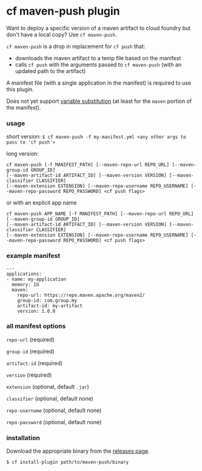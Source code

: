 # cf maven-push plugin
Want to deploy a specific version of a maven artifact to cloud foundry but don't have a local copy? Use `cf maven-push`.

`cf maven-push` is a drop in replacement for `cf push` that:
* downloads the maven artifact to a temp file based on the manifest
* calls `cf push` with the arguments passed to `cf maven-push` (with an updated path to the artifact)

A manifest file (with a single application in the manifest) is required to use this plugin.

Does not yet support [variable substitution](https://docs.cloudfoundry.org/devguide/deploy-apps/manifest.html#multi-manifests) (at least for the `maven` portion of the manifest).

### usage

short version:
`$ cf maven-push -f my-manifest.yml <any other args to pass to 'cf push'>`

long version:
```
cf maven-push [-f MANIFEST_PATH] [--maven-repo-url REPO_URL] [--maven-group-id GROUP_ID]
[--maven-artifact-id ARTIFACT_ID] [--maven-version VERSION] [--maven-classifier CLASSIFIER]
[--maven-extension EXTENSION] [--maven-repo-username REPO_USERNAME] [--maven-repo-password REPO_PASSWORD] <cf push flags>
```
or with an explicit app name
```
cf maven-push APP_NAME [-f MANIFEST_PATH] [--maven-repo-url REPO_URL] [--maven-group-id GROUP_ID]
[--maven-artifact-id ARTIFACT_ID] [--maven-version VERSION] [--maven-classifier CLASSIFIER]
[--maven-extension EXTENSION] [--maven-repo-username REPO_USERNAME] [--maven-repo-password REPO_PASSWORD] <cf push flags>
```
### example manifest

```
---
applications:
- name: my-application
  memory: 1G
  maven:
    repo-url: https://repo.maven.apache.org/maven2/
    group-id: com.group.my
    artifact-id: my-artifact
    version: 1.0.0
```

### all manifest options

`repo-url` (required)

`group-id` (required)

`artifact-id` (required)

`version` (required)

`extension` (optional, default `.jar`)

`classifier` (optional, default none)

`repo-username` (optional, default none)

`repo-password` (optional, default none)

### installation

Download the appropriate binary from the [releases page](https://github.com/fitzoh/maven-push-plugin/releases).

`$ cf install-plugin path/to/maven-push/binary`
